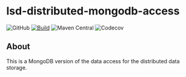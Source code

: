 # lsd-distributed-mongodb-access
![GitHub](https://img.shields.io/github/license/lsd-consulting/lsd-distributed-mongodb-access)
[![Build](https://github.com/lsd-consulting/lsd-distributed-mongodb-access/actions/workflows/macos-build.yml/badge.svg)](https://github.com/lsd-consulting/lsd-distributed-mongodb-access/actions/workflows/macos-build.yml)
![Maven Central](https://img.shields.io/maven-central/v/io.github.lsd-consulting/lsd-distributed-mongodb-access)
![Codecov](https://img.shields.io/codecov/c/github/lsd-consulting/lsd-distributed-mongodb-access)

## About
This is a MongoDB version of the data access for the distributed data storage.
